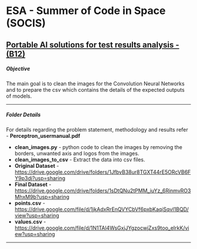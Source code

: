 # ESA - Summer of Code in Space (SOCIS)
## [Portable AI solutions for test results analysis - (B12)](https://socis.esa.int/projects/)



##### Objective

The main goal is to clean the images for the Convolution Neural Networks and to prepare the csv which contains the details of the expected outputs of models.


---

##### Folder Details

For details regarding the problem statement, methodology and results refer - **Perceptron_usermanual.pdf**
 
  * **clean_images.py** - python code to clean the images by removing the borders, unwanted axis and logos from the images.
  * **clean_images_to_csv** - Extract the data into csv files.
  * **Original Dataset** - https://drive.google.com/drive/folders/1JfbvB38ur8TGXT44rE5ORcVB6FY9p3dj?usp=sharing
  * **Final Dataset** - https://drive.google.com/drive/folders/1sDtQNu2tPMM_iuYz_6RinmvRO3MhxM9b?usp=sharing
  * **points.csv** - https://drive.google.com/file/d/1jkAdxRrEnQVYCbVf6pxbKaqiSqvI1BQD/view?usp=sharing
  * **values.csv** - https://drive.google.com/file/d/1N1TAl4WsGxjJYgzocwjZxs9too_eIrkK/view?usp=sharing
    
---
